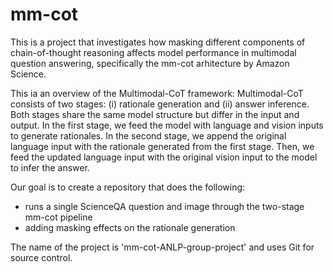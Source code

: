 # mm-cot 

This is a project that investigates how masking different components of chain-of-thought reasoning affects model performance in multimodal question answering, specifically the mm-cot arhitecture by Amazon Science.

This ia an overview of the Multimodal-CoT framework: Multimodal-CoT consists of two stages: (i) rationale generation and (ii) answer inference. Both stages share the same model structure but differ in the input and output. In the first stage, we feed the model with language and vision inputs to generate rationales. In the second stage, we append the original language input with the rationale generated from the first stage. Then, we feed the updated language input with the original vision input to the model to infer the answer.

Our goal is to create a repository that does the following: 

- runs a single ScienceQA question and image through the two-stage mm-cot pipeline 
- adding masking effects on the rationale generation

The name of the project is 'mm-cot-ANLP-group-project' and uses Git for source control. 